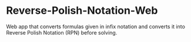 # Reverse-Polish-Notation-Web
Web app that converts formulas given in infix notation and converts it into Reverse Polish Notation (RPN) before solving.
